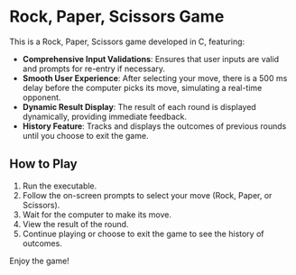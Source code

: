# Rock, Paper, Scissors Game

This is a Rock, Paper, Scissors game developed in C, featuring:

- **Comprehensive Input Validations**: Ensures that user inputs are valid and prompts for re-entry if necessary.
- **Smooth User Experience**: After selecting your move, there is a 500 ms delay before the computer picks its move, simulating a real-time opponent.
- **Dynamic Result Display**: The result of each round is displayed dynamically, providing immediate feedback.
- **History Feature**: Tracks and displays the outcomes of previous rounds until you choose to exit the game.

## How to Play

1. Run the executable.
2. Follow the on-screen prompts to select your move (Rock, Paper, or Scissors).
3. Wait for the computer to make its move.
4. View the result of the round.
5. Continue playing or choose to exit the game to see the history of outcomes.

Enjoy the game!
